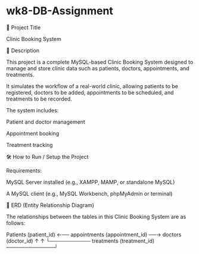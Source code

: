 # wk8-DB-Assignment
🏥 Project Title

Clinic Booking System

📄 Description

This project is a complete MySQL-based Clinic Booking System designed to manage and store clinic data such as patients, doctors, appointments, and treatments.

It simulates the workflow of a real-world clinic, allowing patients to be registered, doctors to be added, appointments to be scheduled, and treatments to be recorded.

The system includes:

Patient and doctor management

Appointment booking

Treatment tracking

🛠️ How to Run / Setup the Project

Requirements:

MySQL Server installed (e.g., XAMPP, MAMP, or standalone MySQL)

A MySQL client (e.g., MySQL Workbench, phpMyAdmin or terminal)

🔗 ERD (Entity Relationship Diagram)

The relationships between the tables in this Clinic Booking System are as follows:

Patients (patient_id) ←── appointments (appointment_id) ──→ doctors (doctor_id)
           ↑                                                   ↑
           └─────────── treatments (treatment_id) ─────────────┘
